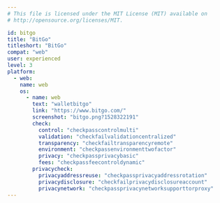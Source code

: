 ```yaml
---
# This file is licensed under the MIT License (MIT) available on
# http://opensource.org/licenses/MIT.

id: bitgo
title: "BitGo"
titleshort: "BitGo"
compat: "web"
user: experienced
level: 3
platform:
  - web:
    name: web
    os:
      - name: web
        text: "walletbitgo"
        link: "https://www.bitgo.com/"
        screenshot: "bitgo.png?1528322191"
        check:
          control: "checkpasscontrolmulti"
          validation: "checkfailvalidationcentralized"
          transparency: "checkfailtransparencyremote"
          environment: "checkpassenvironmenttwofactor"
          privacy: "checkpassprivacybasic"
          fees: "checkpassfeecontroldynamic"
        privacycheck:
          privacyaddressreuse: "checkpassprivacyaddressrotation"
          privacydisclosure: "checkfailprivacydisclosureaccount"
          privacynetwork: "checkpassprivacynetworksupporttorproxy"
---
```

